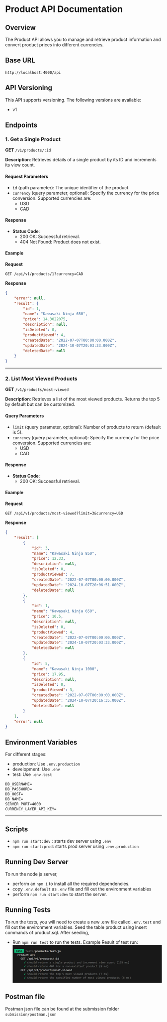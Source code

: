 # Product API Documentation

## Overview
The Product API allows you to manage and retrieve product information and convert product prices into different currencies.

## Base URL
```
http://localhost:4000/api
```

## API Versioning
This API supports versioning. The following versions are available:

- v1

## Endpoints

### 1. Get a Single Product

**GET** `/v1/products/:id`

**Description**: Retrieves details of a single product by its ID and increments its view count.

#### Request Parameters
- `id` (path parameter): The unique identifier of the product.
- `currency` (query parameter, optional): Specify the currency for the price conversion. Supported currencies are:
  - USD
  - CAD

#### Response
- **Status Code**: 
  - 200 OK: Successful retrieval.
  - 404 Not Found: Product does not exist.
  
#### Example
**Request**
```http
GET /api/v1/products/1?currency=CAD
```

**Response**
```json
{
    "error": null,
    "result": {
        "id": 1,
        "name": "Kawasaki Ninja 650",
        "price": 14.3022075,
        "description": null,
        "isDeleted": 0,
        "productViewed": 4,
        "createdDate": "2022-07-07T00:00:00.000Z",
        "updatedDate": "2024-10-07T20:03:33.000Z",
        "deletedDate": null
    }
}
```

---

### 2. List Most Viewed Products

**GET** `/v1/products/most-viewed`

**Description**: Retrieves a list of the most viewed products. Returns the top 5 by default but can be customized.

#### Query Parameters
- `limit` (query parameter, optional): Number of products to return (default is 5).
- `currency` (query parameter, optional): Specify the currency for the price conversion. Supported currencies are:
  - USD
  - CAD

#### Response
- **Status Code**: 
  - 200 OK: Successful retrieval.

#### Example
**Request**
```http
GET /api/v1/products/most-viewed?limit=3&currency=USD
```

**Response**
```json
{
    "result": [
        {
            "id": 3,
            "name": "Kawasaki Ninja 850",
            "price": 12.33,
            "description": null,
            "isDeleted": 0,
            "productViewed": 7,
            "createdDate": "2022-07-07T00:00:00.000Z",
            "updatedDate": "2024-10-07T20:06:51.000Z",
            "deletedDate": null
        },
        {
            "id": 1,
            "name": "Kawasaki Ninja 650",
            "price": 10.5,
            "description": null,
            "isDeleted": 0,
            "productViewed": 4,
            "createdDate": "2022-07-07T00:00:00.000Z",
            "updatedDate": "2024-10-07T20:03:33.000Z",
            "deletedDate": null
        },
        {
            "id": 5,
            "name": "Kawasaki Ninja 1000",
            "price": 17.95,
            "description": null,
            "isDeleted": 0,
            "productViewed": 3,
            "createdDate": "2022-07-07T00:00:00.000Z",
            "updatedDate": "2024-10-07T20:16:35.000Z",
            "deletedDate": null
        }
    ],
    "error": null
}
```



## Environment Variables
For different stages:
- production: Use `.env.production`
- development: Use `.env`
- test: Use `.env.test`
```
DB_USERNAME=
DB_PASSWORD=
DB_HOST=
DB_NAME=
SERVER_PORT=4000
CURRENCY_LAYER_API_KEY=
```
---
## Scripts
- `npm run start:dev` : starts dev server using `.env`
- `npm run start:prod`: starts prod server using `.env.production`

## Running Dev Server
To run the node js server,
-  perform an `npm i` to install all the required dependencies.
- copy `.env.default` as `.env` file and fill out the environment variables
- perform `npm run start:dev` to start the server.

## Running Tests
To run the tests, you will need to create a new .env file called `.env.test` and fill out the environment variables.
Seed the table product using insert commands of product.sql. After seeding, 
- Run `npm run test` to run the tests.
Example Result of test run:
![Test Run](./submission/image.png)


## Postman file
Postman json file can be found at the submission folder `submission/postman.json`

